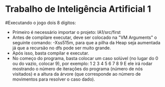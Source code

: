 # Trabalho de Inteligência Artificial 1

#Executando o jogo dois 8 dígitos:
  - Primeiro é necessário importar o projeto: IA1/src/first
  - Antes de compilare executar, deve ser colocado na "VM Arguments" o seguinte comando: -Xss515m, para que a pilha da Heap seja aumentada 
    já que a recursão no dfs pode ser muito grande.
  - Após isso, basta compilar e executar.
  - No começo do programa, basta colocar um caso solúvel (no lugar do 0 ou do vazio, colocar 9), por exemplo:
    1 2 3
    4 5 6
    7 8 9
    E ele irá rodar mostrando o número de iterações do programa (número de nós visitados) e a altura da árvore (que corresponde ao número
    de movimentos para resolver o caso dado).

